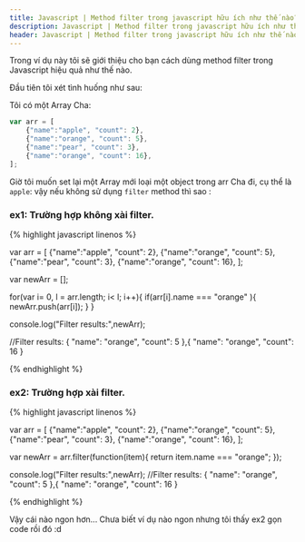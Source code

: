 ```yaml
---
title: Javascript | Method filter trong javascript hữu ích như thế nào?
description: Javascript | Method filter trong javascript hữu ích như thế nào?
header: Javascript | Method filter trong javascript hữu ích như thế nào?
---
```

Trong ví dụ này tôi sẽ giới thiệu cho bạn cách dùng method filter trong Javascript hiệu quả như thế nào.

Đầu tiên tôi xét tình huống như sau:

Tôi có một Array Cha: 

``` javascript
var arr = [
    {"name":"apple", "count": 2},
    {"name":"orange", "count": 5},
    {"name":"pear", "count": 3},
    {"name":"orange", "count": 16},
];

```
Giờ tôi muốn set lại một Array mới loại một object trong arr Cha đi, cụ thể là `apple`:
vậy nếu không sử dụng `filter` method thì sao :

### ex1: Trường hợp không xài filter.

{% highlight javascript linenos %}

var arr = [
    {"name":"apple", "count": 2},
    {"name":"orange", "count": 5},
    {"name":"pear", "count": 3},
    {"name":"orange", "count": 16},
];
    
var newArr = [];

for(var i= 0, l = arr.length; i< l; i++){
    if(arr[i].name === "orange" ){
		newArr.push(arr[i]);
	}
}

console.log("Filter results:",newArr);

//Filter results: { "name": "orange", "count": 5 },{ "name": "orange", "count": 16 }

{% endhighlight %}

### ex2: Trường hợp xài filter.

{% highlight javascript linenos %}

var arr = [
    {"name":"apple", "count": 2},
    {"name":"orange", "count": 5},
    {"name":"pear", "count": 3},
    {"name":"orange", "count": 16},
];
    
var newArr = arr.filter(function(item){
    return item.name === "orange";
});

console.log("Filter results:",newArr);
//Filter results: { "name": "orange", "count": 5 },{ "name": "orange", "count": 16 }

{% endhighlight %}


Vậy cái nào ngon hơn... Chưa biết ví dụ nào ngon nhưng tôi thấy ex2 gọn code rồi đó :d 